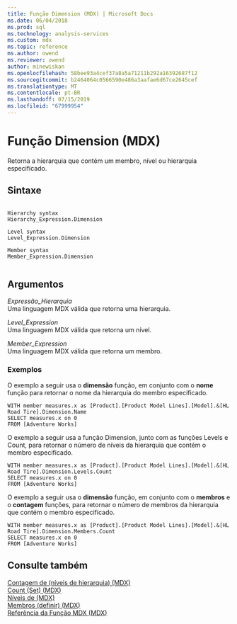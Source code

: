 ```yaml
---
title: Função Dimension (MDX) | Microsoft Docs
ms.date: 06/04/2018
ms.prod: sql
ms.technology: analysis-services
ms.custom: mdx
ms.topic: reference
ms.author: owend
ms.reviewer: owend
author: minewiskan
ms.openlocfilehash: 58bee93a4cef37a8a5a71211b292a16392687f12
ms.sourcegitcommit: b2464064c0566590e486a3aafae6d67ce2645cef
ms.translationtype: MT
ms.contentlocale: pt-BR
ms.lasthandoff: 07/15/2019
ms.locfileid: "67999954"
---
```

# <a name="dimension-mdx"></a>Função Dimension (MDX)


  Retorna a hierarquia que contém um membro, nível ou hierarquia especificado.  
  
## <a name="syntax"></a>Sintaxe  
  
```  
  
Hierarchy syntax  
Hierarchy_Expression.Dimension  
  
Level syntax  
Level_Expression.Dimension  
  
Member syntax  
Member_Expression.Dimension  
  
```  
  
## <a name="arguments"></a>Argumentos  
 *Expressão_Hierarquia*  
 Uma linguagem MDX válida que retorna uma hierarquia.  
  
 *Level_Expression*  
 Uma linguagem MDX válida que retorna um nível.  
  
 *Member_Expression*  
 Uma linguagem MDX válida que retorna um membro.  
  
### <a name="examples"></a>Exemplos  
 O exemplo a seguir usa o **dimensão** função, em conjunto com o **nome** função para retornar o nome da hierarquia do membro especificado.  
  
```  
WITH member measures.x as [Product].[Product Model Lines].[Model].&[HL Road Tire].Dimension.Name  
SELECT measures.x on 0  
FROM [Adventure Works]  
```  
  
 O exemplo a seguir usa a função Dimension, junto com as funções Levels e Count, para retornar o número de níveis da hierarquia que contém o membro especificado.  
  
```  
WITH member measures.x as [Product].[Product Model Lines].[Model].&[HL Road Tire].Dimension.Levels.Count  
SELECT measures.x on 0  
FROM [Adventure Works]  
```  
  
 O exemplo a seguir usa o **dimensão** função, em conjunto com o **membros** e o **contagem** funções, para retornar o número de membros da hierarquia que contém o membro especificado.  
  
```  
WITH member measures.x as [Product].[Product Model Lines].[Model].&[HL Road Tire].Dimension.Members.Count  
SELECT measures.x on 0  
FROM [Adventure Works]  
```  
  
## <a name="see-also"></a>Consulte também  
 [Contagem de &#40;níveis de hierarquia&#41; &#40;MDX&#41;](../mdx/count-hierarchy-levels-mdx.md)   
 [Count &#40;Set&#41; &#40;MDX&#41;](../mdx/count-set-mdx.md)   
 [Níveis de &#40;MDX&#41;](../mdx/levels-mdx.md)   
 [Membros &#40;definir&#41; &#40;MDX&#41;](../mdx/members-set-mdx.md)   
 [Referência da Função MDX &#40;MDX&#41;](../mdx/mdx-function-reference-mdx.md)  
  
  
